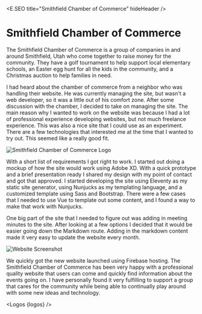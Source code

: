 <script lang="ts">
  import * as E from "$components/Elemental";
  import Logos from "$components/Logos.svelte"
  import ProjectBtnLink from "$components/ProjectBtnLink.svelte"
  let logos = [
    "Adobe-XD",
    "Eleventy",
    "Nunjucks",
    "Bootstrap",
    "Markdown",
    "Vue",
    "Sass",
    "Firebase",
    "GitHub",
  ]
</script>

<E.SEO title="Smithfield Chamber of Commerce" hideHeader  />

# Smithfield Chamber of Commerce

The Smithfield Chamber of Commerce is a group of companies in and around Smithfield, Utah who come together to raise money for the community. They have a golf tournament to help support local elementary schools, an Easter egg hunt for all the kids in the community, and a Christmas auction to help families in need.

I had heard about the chamber of commerce from a neighbor who was handling their website. He was currently managing the site, but wasn't a web developer, so it was a little out of his comfort zone. After some discussion with the chamber, I decided to take on managing the site. The main reason why I wanted to work on the website was because I had a lot of professional experience developing websites, but not much freelance experience. This was also a nice site that I could use as an experiment. There are a few technologies that interested me at the time that I wanted to try out. This seemed like a really good fit.

<div class="card card-body bg-light mb-4"><img src="/images/optimized/projects/smithfield-chamber-of-commerce/lg_logo.png" alt="Smithfield Chamber of Commerce Logo" class="mb-0" /></div>

With a short list of requirements I got right to work. I started out doing a mockup of how the site would work using Adobe XD. With a quick prototype and a brief presentation ready I shared my design with my point of contact and got that approved. I started developing the site using Eleventy as my static site generator, using Nunjucks as my templating language, and a customized template using Sass and Bootstrap. There were a few cases that I needed to use Vue to template out some content, and I found a way to make that work with Nunjucks.

One big part of the site that I needed to figure out was adding in meeting minutes to the site. After looking at a few options I decided that it would be easier going down the Markdown route. Adding in the markdown content made it very easy to update the website every month.

<img src="/images/optimized/projects/smithfield-chamber-of-commerce/lg_screenshot.png" alt="Website Screenshot" />

<ProjectBtnLink href="https://smithfieldchamber.org/" />

We quickly got the new website launched using Firebase hosting. The Smithfield Chamber of Commerce has been very happy with a professional quality website that users can come and quickly find information about the events going on. I have personally found it very fulfilling to support a group that cares for the community while being able to continually play around with some new ideas and technology.

<Logos {logos} />

